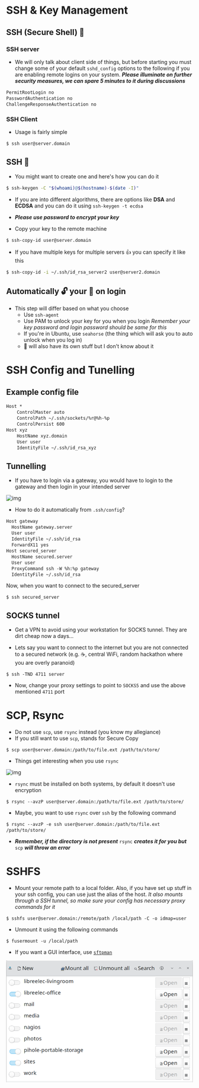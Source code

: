 # SSH & Key Management

## SSH (Secure Shell) :metal:

### SSH server

- We will only talk about client side of things, but before starting you must change some of your default `sshd_config` options to the following if you are enabling remote logins on your system. ***Please illuminate on further security measures, we can spare 5 minutes to it during discussions***

```
PermitRootLogin no
PasswordAuthentication no
ChallengeResponseAuthentication no
```

### SSH Client

- Usage is fairly simple

```bash
$ ssh user@server.domain
```

## SSH :key:

- You might want to create one and here's how you can do it

```bash
$ ssh-keygen -C "$(whoami)@$(hostname)-$(date -I)"
```

- If you are into different algorithms, there are options like **DSA** and **ECDSA** and you can do it using `ssh-keygen -t ecdsa`

- ***Please use password to encrypt your key***

- Copy your key to the remote machine

```bash
$ ssh-copy-id user@server.domain
```

- If you have multiple keys for multiple servers :thumbsup: you can specify it like this

```bash
$ ssh-copy-id -i ~/.ssh/id_rsa_server2 user@server2.domain
```

## Automatically :unlock: your :key: on login

- This step will differ based on what you choose
  - Use `ssh-agent`
  - Use PAM to unlock your key for you when you login *Remember your key password and login password should be same for this*
  - If you're in Ubuntu, use `seahorse` (the thing which will ask you to auto unlock when you log in)
  - :apple: will also have its own stuff but I don't know about it

# SSH Config and Tunelling

## Example config file

```
Host *
    ControlMaster auto
    ControlPath ~/.ssh/sockets/%r@%h-%p
    ControlPersist 600
Host xyz
    HostName xyz.domain
    User user
    IdentityFile ~/.ssh/id_rsa_xyz
```    

## Tunnelling

- If you have to login via a gateway, you would have to login to the gateway and then login in your intended server

![img](http://i.imgur.com/MqSTNo9.png)

- How to do it automatically from `.ssh/config`?

```
Host gateway
  HostName gateway.server
  User user
  IdentityFile ~/.ssh/id_rsa
  ForwardX11 yes
Host secured_server
  HostName secured.server
  User user
  ProxyCommand ssh -W %h:%p gateway
  IdentityFile ~/.ssh/id_rsa
```

Now, when you want to connect to the secured_server

```
$ ssh secured_server
```

## SOCKS tunnel

- Get a VPN to avoid using your workstation for SOCKS tunnel. They are dirt cheap now a days...

- Lets say you want to connect to the internet but you are not connected to a secured network (e.g. :coffee:, central WiFi, random hackathon where you are overly paranoid)

```
$ ssh -TND 4711 server
```

- Now, change your proxy settings to point to `SOCKS5` and use the above mentioned `4711` port

# SCP, Rsync

- Do not use `scp`, use `rsync` instead (you know my allegiance)
- If you still want to use `scp`, stands for Secure Copy

```
$ scp user@server.domain:/path/to/file.ext /path/to/store/
```

- Things get interesting when you use `rsync`

![img](https://imgs.xkcd.com/comics/tar.png)

- `rsync` must be installed on both systems, by default it doesn't use encryption

```
$ rsync --avzP user@server.domain:/path/to/file.ext /path/to/store/
```

- Maybe, you want to use `rsync` over `ssh` by the following command

```
$ rsync --avzP -e ssh user@server.domain:/path/to/file.ext /path/to/store/
```

- ***Remember, if the directory is not present*** `rsync` ***creates it for you but*** `scp` ***will throw an error***

# SSHFS

- Mount your remote path to a local folder. Also, if you have set up stuff in your ssh config, you can use just the alias of the host. *It also mounts through a SSH tunnel, so make sure your config has necessary proxy commands for it*

```
$ sshfs user@server.domain:/remote/path /local/path -C -o idmap=user
```

- Unmount it using the following commands

```
$ fusermount -u /local/path
```

- If you want a GUI interface, use [`sftpman`](https://github.com/spantaleev/sftpman)

![img](https://raw.githubusercontent.com/spantaleev/sftpman-gtk/master/sftpman-gui.png)
